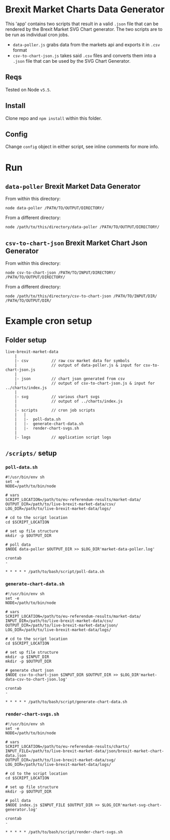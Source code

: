 # Brexit Market Charts Data Generator

This 'app' contains two scripts that result in a valid `.json` file that can be rendered by the Brexit Market SVG Chart generator. The two scripts are to be run as individual cron jobs.

 - `data-poller.js` grabs data from the markets api and exports it in `.csv` format
 - `csv-to-chart-json.js` takes said `.csv` files and converts them into a `.json` file that can be used by the SVG Chart Generator.

## Reqs
Tested on Node `v5.5`.

## Install
Clone repo and `npm install` within this folder.

## Config
Change `config` object in either script, see inline comments for more info.

# Run

## `data-poller` Brexit Market Data Generator

From within this directory:

`node data-poller /PATH/TO/OUTPUT/DIRECTORY/`

From a different directory:

`node /path/to/this/directory/data-poller /PATH/TO/OUTPUT/DIRECTORY/`

## `csv-to-chart-json` Brexit Market Chart Json Generator

From within this directory:

`node csv-to-chart-json /PATH/TO/INPUT/DIRECTORY/ /PATH/TO/OUTPUT/DIRECTORY/`

From a different directory:

`node /path/to/this/directory/csv-to-chart-json /PATH/TO/INPUT/DIR/ /PATH/TO/OUTPUT/DIR/`

# Example cron setup

## Folder setup
```
live-brexit-market-data
	|
	|- csv			// raw csv market data for symbols
	|				// output of data-poller.js & input for csv-to-chart-json.js
	|
	|- json			// chart json generated from csv
	|				// output of csv-to-chart-json.js & input for ../charts/index.js
	|
	|- svg			// various chart svgs
	|				// output of ../charts/index.js
	|
	|- scripts		// cron job scripts
	|	|
	|	|-	poll-data.sh
	|	|-	generate-chart-data.sh
	|	|-	render-chart-svgs.sh
	|
	|- logs			// application script logs
```

## `/scripts/` setup

### `poll-data.sh`
```
#!/usr/bin/env sh
set -e
NODE=/path/to/bin/node

# vars
SCRIPT_LOCATION=/path/to/eu-referendum-results/market-data/
OUTPUT_DIR=/path/to/live-brexit-market-data/csv/
LOG_DIR=/path/to/live-brexit-market-data/logs/

# cd to the script location
cd $SCRIPT_LOCATION

# set up file structure
mkdir -p $OUTPUT_DIR

# poll data
$NODE data-poller $OUTPUT_DIR >> $LOG_DIR'market-data-poller.log'

```

```
crontab
-

* * * * * /path/to/bash/script/poll-data.sh
```

### `generate-chart-data.sh`

```
#!/usr/bin/env sh
set -e
NODE=/path/to/bin/node

# vars
SCRIPT_LOCATION=/path/to/eu-referendum-results/market-data/
INPUT_DIR=/path/to/live-brexit-market-data/csv/
OUTPUT_DIR=/path/to/live-brexit-market-data/json/
LOG_DIR=/path/to/live-brexit-market-data/logs/

# cd to the script location
cd $SCRIPT_LOCATION

# set up file structure
mkdir -p $INPUT_DIR
mkdir -p $OUTPUT_DIR

# generate chart json
$NODE csv-to-chart-json $INPUT_DIR $OUTPUT_DIR >> $LOG_DIR'market-data-csv-to-chart-json.log'

```

```
crontab
-

* * * * * /path/to/bash/script/generate-chart-data.sh
```

### `render-chart-svgs.sh`

```
#!/usr/bin/env sh
set -e
NODE=/path/to/bin/node

# vars
SCRIPT_LOCATION=/path/to/eu-referendum-results/charts/
INPUT_FILE=/path/to/live-brexit-market-data/json/brexit-market-chart-data.json
OUTPUT_DIR=/path/to/live-brexit-market-data/svg/
LOG_DIR=/path/to/live-brexit-market-data/logs/

# cd to the script location
cd $SCRIPT_LOCATION

# set up file structure
mkdir -p $OUTPUT_DIR

# poll data
$NODE index.js $INPUT_FILE $OUTPUT_DIR >> $LOG_DIR'market-svg-chart-generator.log'

```

```
crontab
-

* * * * * /path/to/bash/script/render-chart-svgs.sh
```
